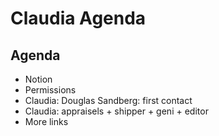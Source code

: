 # Claudia Agenda

## Agenda

* Notion
* Permissions
* Claudia: Douglas Sandberg: first contact
* Claudia: appraisels + shipper + geni + editor
* More links
